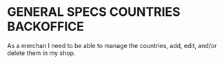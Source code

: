 # GENERAL SPECS COUNTRIES BACKOFFICE

As a merchan I need to be able to manage the countries, add, edit, and/or delete them in my shop.
